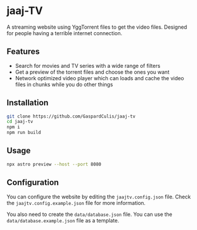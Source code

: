 jaaj-TV
=======
A streaming website using YggTorrent files to get the video files.
Designed for people having a terrible internet connection.

Features
--------
- Search for movies and TV series with a wide range of filters
- Get a preview of the torrent files and choose the ones you want
- Network optimized video player which can loads and cache the video files in chunks while you do other things

Installation
------------
```bash
git clone https://github.com/GaspardCulis/jaaj-tv
cd jaaj-tv
npm i
npm run build
```

Usage
-----
```bash
npx astro preview --host --port 8080
```

Configuration
-------------
You can configure the website by editing the `jaajtv.config.json` file. Check the `jaajtv.config.example.json` file for more information.

You also need to create the `data/database.json` file. You can use the `data/database.example.json` file as a template.
